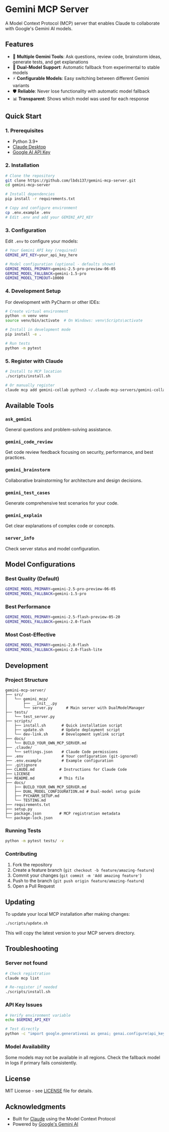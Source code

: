 # Gemini MCP Server

A Model Context Protocol (MCP) server that enables Claude to collaborate with Google's Gemini AI models.

## Features

- 🤖 **Multiple Gemini Tools**: Ask questions, review code, brainstorm ideas, generate tests, and get explanations
- 🔄 **Dual-Model Support**: Automatic fallback from experimental to stable models
- ⚡ **Configurable Models**: Easy switching between different Gemini variants
- 🛡️ **Reliable**: Never lose functionality with automatic model fallback
- 📊 **Transparent**: Shows which model was used for each response

## Quick Start

### 1. Prerequisites

- Python 3.9+
- [Claude Desktop](https://claude.ai/download)
- [Google AI API Key](https://makersuite.google.com/app/apikey)

### 2. Installation

```bash
# Clone the repository
git clone https://github.com/lbds137/gemini-mcp-server.git
cd gemini-mcp-server

# Install dependencies
pip install -r requirements.txt

# Copy and configure environment
cp .env.example .env
# Edit .env and add your GEMINI_API_KEY
```

### 3. Configuration

Edit `.env` to configure your models:

```bash
# Your Gemini API key (required)
GEMINI_API_KEY=your_api_key_here

# Model configuration (optional - defaults shown)
GEMINI_MODEL_PRIMARY=gemini-2.5-pro-preview-06-05
GEMINI_MODEL_FALLBACK=gemini-1.5-pro
GEMINI_MODEL_TIMEOUT=10000
```

### 4. Development Setup

For development with PyCharm or other IDEs:

```bash
# Create virtual environment
python -m venv venv
source venv/bin/activate  # On Windows: venv\Scripts\activate

# Install in development mode
pip install -e .

# Run tests
python -m pytest
```

### 5. Register with Claude

```bash
# Install to MCP location
./scripts/install.sh

# Or manually register
claude mcp add gemini-collab python3 ~/.claude-mcp-servers/gemini-collab/server.py
```

## Available Tools

### `ask_gemini`
General questions and problem-solving assistance.

### `gemini_code_review`
Get code review feedback focusing on security, performance, and best practices.

### `gemini_brainstorm`
Collaborative brainstorming for architecture and design decisions.

### `gemini_test_cases`
Generate comprehensive test scenarios for your code.

### `gemini_explain`
Get clear explanations of complex code or concepts.

### `server_info`
Check server status and model configuration.

## Model Configurations

### Best Quality (Default)
```bash
GEMINI_MODEL_PRIMARY=gemini-2.5-pro-preview-06-05
GEMINI_MODEL_FALLBACK=gemini-1.5-pro
```

### Best Performance
```bash
GEMINI_MODEL_PRIMARY=gemini-2.5-flash-preview-05-20
GEMINI_MODEL_FALLBACK=gemini-2.0-flash
```

### Most Cost-Effective
```bash
GEMINI_MODEL_PRIMARY=gemini-2.0-flash
GEMINI_MODEL_FALLBACK=gemini-2.0-flash-lite
```

## Development

### Project Structure
```
gemini-mcp-server/
├── src/
│   └── gemini_mcp/
│       ├── __init__.py
│       └── server.py      # Main server with DualModelManager
├── tests/
│   └── test_server.py
├── scripts/
│   ├── install.sh       # Quick installation script
│   ├── update.sh        # Update deployment script
│   └── dev-link.sh      # Development symlink script
├── docs/
│   └── BUILD_YOUR_OWN_MCP_SERVER.md
├── .claude/
│   └── settings.json    # Claude Code permissions
├── .env                 # Your configuration (git-ignored)
├── .env.example         # Example configuration
├── .gitignore
├── CLAUDE.md           # Instructions for Claude Code
├── LICENSE
├── README.md           # This file
├── docs/
│   ├── BUILD_YOUR_OWN_MCP_SERVER.md
│   ├── DUAL_MODEL_CONFIGURATION.md # Dual-model setup guide
│   ├── PYCHARM_SETUP.md
│   └── TESTING.md
├── requirements.txt
├── setup.py
├── package.json        # MCP registration metadata
└── package-lock.json
```

### Running Tests
```bash
python -m pytest tests/ -v
```

### Contributing

1. Fork the repository
2. Create a feature branch (`git checkout -b feature/amazing-feature`)
3. Commit your changes (`git commit -m 'Add amazing feature'`)
4. Push to the branch (`git push origin feature/amazing-feature`)
5. Open a Pull Request

## Updating

To update your local MCP installation after making changes:

```bash
./scripts/update.sh
```

This will copy the latest version to your MCP servers directory.

## Troubleshooting

### Server not found
```bash
# Check registration
claude mcp list

# Re-register if needed
./scripts/install.sh
```

### API Key Issues
```bash
# Verify environment variable
echo $GEMINI_API_KEY

# Test directly
python -c "import google.generativeai as genai; genai.configure(api_key='$GEMINI_API_KEY'); print('✅ API key works')"
```

### Model Availability
Some models may not be available in all regions. Check the fallback model in logs if primary fails consistently.

## License

MIT License - see [LICENSE](LICENSE) file for details.

## Acknowledgments

- Built for [Claude](https://claude.ai) using the Model Context Protocol
- Powered by [Google's Gemini AI](https://deepmind.google/technologies/gemini/)
